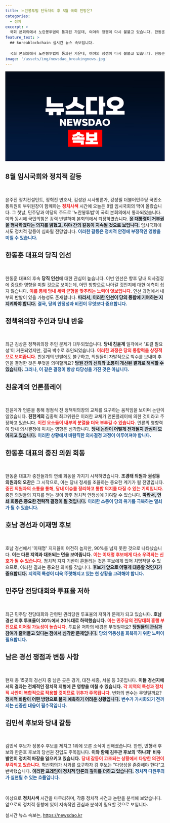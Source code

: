 ```yaml
---
title: 노란봉투법 단독처리 후 8월 국회 전망은?
categories:
  - 정치
excerpt: >
  국회 본회의에서 노란봉투법이 통과된 가운데, 여야의 정쟁이 다시 불붙고 있습니다. 한동훈 정치적 행보와 민주당의 경선 동향도 주목받고 있는데, 이 모든 이야기를 깊이 있게 분석합니다! 클릭해서 정치의 새로운 흐름을 확인하세요!
feature_text: >
  ## koreablockchain 실시간 뉴스 속보입니다.

  국회 본회의에서 노란봉투법이 통과된 가운데, 여야의 정쟁이 다시 불붙고 있습니다. 한동훈 정치적 행보와 민주당의 경선 동향도 주목받고 있는데, 이 모든 이야기를 깊이 있게 분석합니다! 클릭해서 정치의 새로운 흐름을 확인하세요!
image: '/assets/img/newsdao_breakingnews.jpg'
---
```


<p><img src="/assets/img/newsdao_breakingnews.jpg" alt="koreablockchain 속보" /></p>

<h2 data-ke-size="size26">8월 임시국회와 정치적 갈등</h2>

<p data-ke-size="size16">&nbsp;</p>

<p>윤주진 정치컨설턴트, 정혁진 변호사, 김성완 시사평론가, 강성필 더불어민주당 국민소통위원회 부위원장이 함께하는 <b><span style="color: #ee2323;">정치사색</span></b> 시간에 오늘은 8월 임시국회의 막이 올랐습니다. 그 첫날, 민주당과 야당의 주도로 '노란봉투법'이 국회 본회의에서 통과되었습니다. 이와 동시에 국민의힘은 강력 반발하며 본회의에서 퇴장하였습니다. <b><span style="background-color: #21538527;">윤 대통령이 거부권을 행사하겠다는 의지를 밝혔고, 여야 간의 갈등이 지속될 것으로 보입니다.</span></b> 임시국회에서도 정치적 갈등이 심화될 전망입니다. <b><span style="color: #1a5490;">이러한 갈등은 정치적 안정에 부정적인 영향을 미칠 수 있습니다.</span></b> </p>

<h2 data-ke-size="size26">한동훈 대표의 당직 인선</h2>

<p data-ke-size="size16">&nbsp;</p>

<p>한동훈 대표의 후속 <b>당직 인선</b>에 대한 관심이 높습니다. 이번 인선은 향후 당내 의사결정에 중요한 영향을 미칠 것으로 보이는데, 어떤 방향으로 나아갈 것인지에 대한 예측이 쉽지 않습니다. <b><span style="color: #ee2323;">이를 통해 당내 세력 균형을 맞추려는 노력이 엿보입니다.</span></b> 인선 과정에서 내부의 반발이 있을 가능성도 존재합니다. <b><span style="background-color: #21538527;">따라서, 이러한 인선이 당의 통합에 기여하는 지 지켜봐야 합니다.</span></b> <b><span style="color: #1a5490;">결국, 당의 안정성과 비전이 무엇보다 중요합니다.</span></b> </p>

<h2 data-ke-size="size26">정책위의장 추인과 당내 반응</h2>

<p data-ke-size="size16">&nbsp;</p>

<p>최근 김상훈 정책위의장 추인 문제가 대두되었습니다. <b>당내 친윤계</b> 일각에서 '표결 필요성'이 거론되었지만, 결국 박수로 추인되었습니다. <b><span style="color: #ee2323;">이러한 과정은 당의 통합력을 상징적으로 보여줍니다.</span></b> 친윤계의 반발에도 불구하고, 의원들이 자발적으로 박수를 보내며 추인을 결정한 것은 무엇을 의미할까요? <b><span style="background-color: #21538527;">당원 간의 신뢰와 소통이 개선된 결과로 해석할 수 있습니다.</span></b> <b><span style="color: #1a5490;">그러나, 이 같은 결정이 항상 타당성을 가진 것은 아닙니다.</span></b> </p>

<h2 data-ke-size="size26">친윤계의 언론플레이</h2>

<p data-ke-size="size16">&nbsp;</p>

<p>친윤계가 언론을 통해 정점식 전 정책위의장의 교체를 요구하는 움직임을 보이며 논란이 일었습니다. <b>친한계의 </b>김종혁 최고위원은 이러한 교체가 언론플레이에 의한 것이라고 주장하고 있습니다. <b><span style="color: #ee2323;">이런 요소들이 내부의 분열을 더욱 부추길 수 있습니다.</span></b> 언론의 영향력이 당내 의사결정에 미치는 영향은 심각합니다. <b><span style="background-color: #21538527;">당내 논란이 어떻게 전개될지 관심이 모아지고 있습니다.</span></b> <b><span style="color: #1a5490;">이러한 상황에서 바람직한 의사결정 과정이 이루어져야 합니다.</span></b></p>

<h2 data-ke-size="size26">한동훈 대표의 중진 의원 회동</h2>

<p data-ke-size="size16">&nbsp;</p>

<p>한동훈 대표가 중진들과의 연쇄 회동을 가지기 시작하였습니다. <b>조경태 의원과 권성동 의원과의 오찬</b>은 그 시작으로, 이는 당내 정세를 조율하는 중요한 계기가 될 전망입니다. <b><span style="color: #ee2323;">중진 의원과의 소통을 통해, 당내 이슈를 정리하고 통합 의지를 다질 수 있는 기회입니다.</span></b> 중진 의원들의 지지를 얻는 것이 향후 정치적 안정성에 기여할 수 있습니다. <b><span style="background-color: #21538527;">따라서, 연쇄 회동은 중요한 전략적 결정이 될 것입니다.</span></b> <b><span style="color: #1a5490;">이러한 소통이 당의 위기를 극복하는 열쇠가 될 수 있습니다.</span></b></p>

<h2 data-ke-size="size26">호남 경선과 이재명 후보</h2>

<p data-ke-size="size16">&nbsp;</p>

<p>호남 경선에서 '이재명' 지지율이 여전히 높지만, 90%를 넘지 못한 것으로 나타났습니다. <b>이는 다른 지역과 대조되는 면을 보여줍니다.</b> <b><span style="color: #ee2323;">이는 이재명 후보에게 다소 우려되는 신호가 될 수 있습니다.</span></b> 정치적 지지 기반이 흔들리는 것은 후보에게 있어 치명적일 수 있으므로, 이러한 결과는 중요한 의미를 갖습니다. <b><span style="background-color: #21538527;">후보가 앞으로 어떻게 대응할 것인지가 중요합니다.</span></b> <b><span style="color: #1a5490;">지역적 특성이 더욱 뚜렷해지고 있는 현 상황을 고려해야 합니다.</span></b> </p>

<h2 data-ke-size="size26">민주당 전당대회와 투표율 저하</h2>

<p data-ke-size="size16">&nbsp;</p>

<p>최근 민주당 전당대회와 관련된 권리당원 투표율의 저하가 문제가 되고 있습니다. <b>호남 경선 이후 투표율이 30%에서 20%대로 하락했습니다.</b> <b><span style="color: #ee2323;">이는 민주당의 전당대회 흥행 부진으로 이어질 가능성이 높습니다.</span></b> 투표율 저하의 배경은 무엇일까요? <b><span style="background-color: #21538527;">당원들의 관심과 참여가 줄어들고 있다는 점에서 심각한 문제입니다.</span></b> <b><span style="color: #1a5490;">당의 역동성을 회복하기 위한 노력이 필요합니다.</span></b> </p>

<h2 data-ke-size="size26">남은 경선 쟁점과 변동 사항</h2>

<p data-ke-size="size16">&nbsp;</p>

<p>현재 총 15곳의 경선지 중 남은 곳은 경기, 대전·세종, 서울 등 3곳입니다. <b>이들 경선지에서의 결과는 전체적인 정치적 지형에 큰 영향을 미칠 수 있습니다.</b> <b><span style="color: #ee2323;">각 지역의 특성과 정치적 사안이 복합적으로 작용할 것이므로 귀추가 주목됩니다.</span></b> 변화의 변수는 무엇일까요? <b><span style="background-color: #21538527;">정치적 바람이 어떤 방향으로 불지 예측하기 어려운 상황입니다.</span></b> <b><span style="color: #1a5490;">변수가 가시화되기 전까지는 신중한 대응이 필수적입니다.</span></b> </p>

<h2 data-ke-size="size26">김민석 후보와 당내 갈등</h2>

<p data-ke-size="size16">&nbsp;</p>

<p>김민석 후보가 정봉주 후보를 제치고 1위에 오른 소식이 전해졌습니다. 한편, 민형배 후보와 한준호 후보의 당선권 진입도 주목됩니다. <b>이와 함께 김두관 후보의 '하나회' 비유 발언이 정치적 파장을 일으키고 있습니다.</b> <b><span style="color: #ee2323;">당내 갈등이 고조되는 상황에서 다양한 의견이 부각되고 있습니다.</span></b> 혁신회의가 사과를 요구하자 김 후보는 "다양성을 존중해야 한다"고 반박했습니다. <b><span style="background-color: #21538527;">이러한 프레임이 정치적 담론의 깊이를 더하고 있습니다.</span></b> <b><span style="color: #1a5490;">정치적 다원주의가 실현될 수 있는 흐름입니다.</span></b> </p>

<p data-ke-size="size16">&nbsp;</p>

<p>이상으로 <b>정치사색</b> 시간을 마무리하며, 각종 정치적 사건과 논란을 분석해 보았습니다. 앞으로의 정치적 동향에 있어 지속적인 관심과 분석이 필요할 것으로 보입니다.</p>
실시간 뉴스 속보는, <a href="https://newsdao.kr" rel="dofollow">https://newsdao.kr</a>


